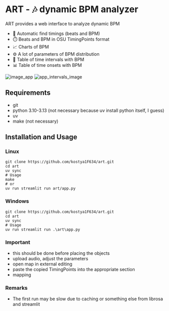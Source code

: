 # ART - 🎶 dynamic BPM analyzer
ART provides a web interface to analyze dynamic BPM
* 🤖 Automatic find timings (beats and BPM)
* ⏱️ Beats and BPM in OSU TimingPoints format
* 📈 Charts of BPM
* ⚙️ A lot of parameters of BPM distribution
* 📝 Table of time intervals with BPM
* 📊 Table of time onsets with BPM
  
![image_app](https://github.com/user-attachments/assets/1a92dcd7-2fd7-40e8-8689-2e39293076ac)
![app_intervals_image](https://github.com/user-attachments/assets/5da21034-0784-4c47-88be-04aa8232d2a4)

## Requirements
* git
* python 3.10-3.13 (not necessary because uv install python itself, I guess)
* uv
* make (not necessary)
## Installation and Usage
### Linux
```shell
git clone https://github.com/kostya1F634/art.git
cd art
uv sync
# Usage
make
# or
uv run streamlit run art/app.py
```
### Windows
```shell
git clone https://github.com/kostya1F634/art.git
cd art
uv sync
# Usage
uv run streamlit run .\art\app.py
```
### Important
* this should be done before placing the objects
* upload audio, adjust the parameters
* open map in external editing
* paste the copied TimingPoints into the appropriate section
* mapping
### Remarks
* The first run may be slow due to caching or something else from librosa and streamlit
